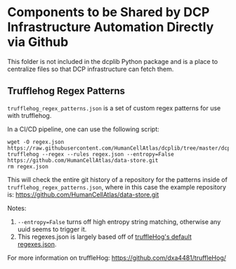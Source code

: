 Components to be Shared by DCP Infrastructure Automation Directly via Github
============================================================================

This folder is not included in the dcplib Python package and is a place to centralize files
so that DCP infrastructure can fetch them.

Trufflehog Regex Patterns
-------------------------

`trufflehog_regex_patterns.json` is a set of custom regex patterns for use with trufflehog.

In a CI/CD pipeline, one can use the following script:

    wget -O regex.json https://raw.githubusercontent.com/HumanCellAtlas/dcplib/tree/master/dcplib/trufflehog_security_regex/trufflehog_regex_patterns.json
    trufflehog --regex --rules regex.json --entropy=False https://github.com/HumanCellAtlas/data-store.git
    rm regex.json

This will check the entire git history of a repository for the patterns inside of `trufflehog_regex_patterns.json`, 
where in this case the example repository is: https://github.com/HumanCellAtlas/data-store.git

Notes:
1. `--entropy=False` turns off high entropy string matching, otherwise any uuid seems to trigger it.
2. This regexes.json is largely based off of [truffleHog's default regexes.json](https://github.com/dxa4481/truffleHogRegexes/blob/master/truffleHogRegexes/regexes.json).

For more information on truffleHog: https://github.com/dxa4481/truffleHog/

